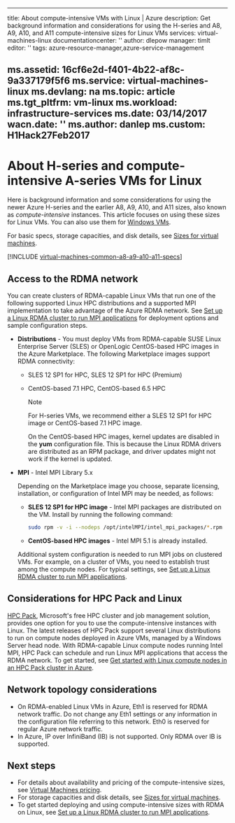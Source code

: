 <!-- not suitable for Mooncake -->

---
title: About compute-intensive VMs with Linux | Azure
description: Get background information and considerations for using the H-series and A8, A9, A10, and A11 compute-intensive sizes for Linux VMs
services: virtual-machines-linux
documentationcenter: ''
author: dlepow
manager: timlt
editor: ''
tags: azure-resource-manager,azure-service-management

ms.assetid: 16cf6e2d-f401-4b22-af8c-9a337179f5f6
ms.service: virtual-machines-linux
ms.devlang: na
ms.topic: article
ms.tgt_pltfrm: vm-linux
ms.workload: infrastructure-services
ms.date: 03/14/2017
wacn.date: ''
ms.author: danlep
ms.custom: H1Hack27Feb2017
---

# About H-series and compute-intensive A-series VMs for Linux
Here is background information and some considerations for using the newer Azure H-series and the earlier A8, A9, A10, and A11 sizes, also known as *compute-intensive* instances. This article focuses on using these sizes for Linux VMs. You can also use them for [Windows VMs](./virtual-machines-windows-a8-a9-a10-a11-specs.md). 

For basic specs, storage capacities, and disk details, see [Sizes for virtual machines](./virtual-machines-linux-sizes.md).

[!INCLUDE [virtual-machines-common-a8-a9-a10-a11-specs](../../includes/virtual-machines-common-a8-a9-a10-a11-specs.md)]

## Access to the RDMA network
You can create clusters of RDMA-capable Linux VMs that run one of the following supported Linux HPC distributions and a supported MPI implementation to take advantage of the Azure RDMA network. See [Set up a Linux RDMA cluster to run MPI applications](./virtual-machines-linux-classic-rdma-cluster.md) for deployment options and sample configuration steps.

* **Distributions** - You must deploy VMs from RDMA-capable SUSE Linux Enterprise Server (SLES) or OpenLogic CentOS-based HPC images in the Azure Marketplace. The following Marketplace images support RDMA connectivity:

    * SLES 12 SP1 for HPC, SLES 12 SP1 for HPC (Premium)

    * CentOS-based 7.1 HPC, CentOS-based 6.5 HPC  

        > [!NOTE]
        > For H-series VMs, we recommend either a SLES 12 SP1 for HPC image or CentOS-based 7.1 HPC image.
        >
        > On the CentOS-based HPC images, kernel updates are disabled in the **yum** configuration file. This is because the Linux RDMA drivers are distributed as an RPM package, and driver updates might not work if the kernel is updated.
        > 
        > 
* **MPI** - Intel MPI Library 5.x

    Depending on the Marketplace image you choose, separate licensing, installation, or configuration of Intel MPI may be needed, as follows: 

    * **SLES 12 SP1 for HPC image** - Intel MPI packages are distributed on the VM. Install by running the following command:

        ```bash
        sudo rpm -v -i --nodeps /opt/intelMPI/intel_mpi_packages/*.rpm
        ```

    * **CentOS-based HPC images**  - Intel MPI 5.1 is already installed.  

    Additional system configuration is needed to run MPI jobs on clustered VMs. For example, on a cluster of VMs, you need to establish trust among the compute nodes. For typical settings, see [Set up a Linux RDMA cluster to run MPI applications](./virtual-machines-linux-classic-rdma-cluster.md).

## Considerations for HPC Pack and Linux
[HPC Pack](https://technet.microsoft.com/zh-cn/library/jj899572.aspx), Microsoft's free HPC cluster and job management solution, provides one option for you to use the compute-intensive instances with Linux. The latest releases of HPC Pack support several Linux distributions to run on compute nodes deployed in Azure VMs, managed by a Windows Server head node. With RDMA-capable Linux compute nodes running Intel MPI, HPC Pack can schedule and run Linux MPI applications that access the RDMA network. To get started, see [Get started with Linux compute nodes in an HPC Pack cluster in Azure](./virtual-machines-linux-classic-hpcpack-cluster.md).

## Network topology considerations
* On RDMA-enabled Linux VMs in Azure, Eth1 is reserved for RDMA network traffic. Do not change any Eth1 settings or any information in the configuration file referring to this network. Eth0 is reserved for regular Azure network traffic.
* In Azure, IP over InfiniBand (IB) is not supported. Only RDMA over IB is supported.

## Next steps
* For details about availability and pricing of the compute-intensive sizes, see [Virtual Machines pricing](https://www.azure.cn/pricing/details/virtual-machines/#Linux).
* For storage capacities and disk details, see [Sizes for virtual machines](./virtual-machines-linux-sizes.md).
* To get started deploying and using compute-intensive sizes with RDMA on Linux, see [Set up a Linux RDMA cluster to run MPI applications](./virtual-machines-linux-classic-rdma-cluster.md).